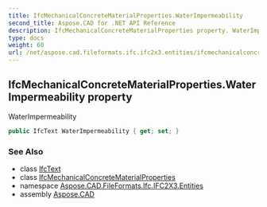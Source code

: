 ```yaml
---
title: IfcMechanicalConcreteMaterialProperties.WaterImpermeability
second_title: Aspose.CAD for .NET API Reference
description: IfcMechanicalConcreteMaterialProperties property. WaterImpermeability
type: docs
weight: 60
url: /net/aspose.cad.fileformats.ifc.ifc2x3.entities/ifcmechanicalconcretematerialproperties/waterimpermeability/
---
```

## IfcMechanicalConcreteMaterialProperties.WaterImpermeability property

WaterImpermeability

```csharp
public IfcText WaterImpermeability { get; set; }
```

### See Also

* class [IfcText](../../../aspose.cad.fileformats.ifc.ifc2x3.types/ifctext/)
* class [IfcMechanicalConcreteMaterialProperties](../)
* namespace [Aspose.CAD.FileFormats.Ifc.IFC2X3.Entities](../../ifcmechanicalconcretematerialproperties/)
* assembly [Aspose.CAD](../../../)



